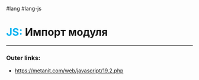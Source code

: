 #lang #lang-js
# <font color="#00b0f0">JS:</font> Импорт модуля
---
### Outer links:
- https://metanit.com/web/javascript/19.2.php